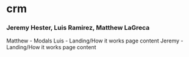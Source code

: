 # crm
### Jeremy Hester, Luis Ramirez, Matthew LaGreca

Matthew - Modals
Luis - Landing/How it works page content
Jeremy - Landing/How it works page content


